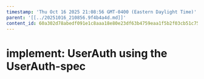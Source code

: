 ```yaml
---
timestamp: 'Thu Oct 16 2025 21:08:56 GMT-0400 (Eastern Daylight Time)'
parent: '[[../20251016_210856.9f4b4a4d.md]]'
content_id: 60a302d78abedf091e1c8aaa18e80e23df63b4759eaa1f5b2f03cb51c75d30c7
---
```


# implement: UserAuth using the UserAuth-spec
